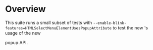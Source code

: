 # Overview

This suite runs a small subset of tests with `--enable-blink-features=HTMLSelectMenuElementUsesPopupAttribute`
to test the new <selectmenu>'s usage of the new <div popup=popup> popup API.

